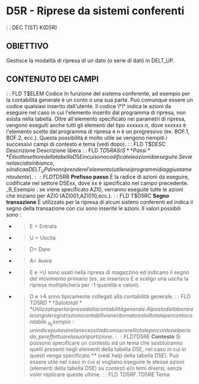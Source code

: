 # D5R - Riprese da sistemi conferenti
 :  : DEC T(ST) K(D5R)
## OBIETTIVO
Gestisce la modalità di ripresa di un dato (o serie di dati) in DELT_UP.
## CONTENUTO DEI CAMPI
 :  : FLD T$ELEM Codice
In funzione del sistema conferente, ad esempio per la contabilità generale è un conto o una sua parte. Può comunque essere un codice qualsiasi inserito dall'utente.
Il codice \*\* indica le azioni da eseguire nel caso in cui l'elemento inserito dal programma di ripresa, non esista nella tabella.
Oltre all'elemento specificato nei parametri di ripresa, vengono eseguiti anche tutti gli elementi del tipo xxxxxx.n, dove xxxxxx è l'elemento scelto dal programma di ripresa e n è un progressivo (ex. BOF.1, BOF.2, ecc.).
Questa possibilità è molto utile se vengono riempiti i successivi campi di contesto e tema (vedi dopo).
 :  : FLD T$DESC Descrizione
Descrizione libera
 :  : FLD T$D5RA S/S **Passi**
È il sottosettore della tabella D5E in cui sono codificate le azioni da eseguire.
Se viene lasciato in bianco, si indica a DELT_UP di non riprendere l'elemento (utile nei programmi di aggiustamento utente).
 :  : FLD T$D5RB **Prefisso passo**
È la radice di azioni da eseguire, codificate nel settore D5Exx, dove xx è specificato nel campo precedente.
_9_Esempio :  se viene specificato AZI0, verranno eseguite tutte le azioni che iniziano per AZI0 (AZI001,AZI010,ecc.).
 :  : FLD T$D5RC **Segno transazione**
È utilizzato per la ripresa di alcuni sistemi conferenti ed indica il segno della transazione con cui sono inserite le azioni. Il valori possibili sono : 
- >E = Entrata
- >U = Uscita
- >D= Dare
- >A= Avere
- >E e >U sono usati nella ripresa di magazzino ed indicano il segno del movimento primario (es. se inserisco E e scelgo una uscita la ripresa moltiplicherà per -1 quantità e valori).
- >D e >A sono tipicamente collegati alla contabilità generale.
 :  : FLD T$D5RD **Solo totali**
Utilizzato per la ripresa dalla contabilità generale. Al posto di elaborare le singole registrazioni contabili viene ritornato solo il totale per conto contabile.
_9_Esempio :  un indice può avere la necessità di conoscere il totale per conto nel periodo, per effettuare la sua ripartizione.
 :  : FLD T$D5RE **Contesto**
Si possono specificare un contesto ed un tema che sostituiranno quelli presenti negli elementi della tabella D5E, nel caso in cui in questi venga specificato \*\* (vedi help della tabella D5E).
Può essere utile nel caso in cui si vogliano eseguire le stesse azioni (elementi della tabella D5E) su contesti e/o temi diversi, senza voler replicare queste ultime.
 :  : FLD T$D5RF.T$D5RE Tema
